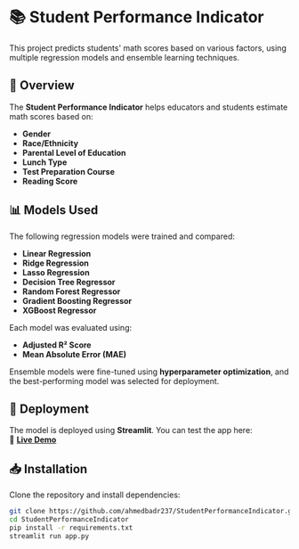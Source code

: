 # 📚 Student Performance Indicator

This project predicts students' math scores based on various factors, using multiple regression models and ensemble learning techniques.

## 🚀 Overview
The **Student Performance Indicator** helps educators and students estimate math scores based on:
- **Gender**
- **Race/Ethnicity**
- **Parental Level of Education**
- **Lunch Type**
- **Test Preparation Course**
- **Reading Score**

## 📊 Models Used
The following regression models were trained and compared:
- **Linear Regression**
- **Ridge Regression**
- **Lasso Regression**
- **Decision Tree Regressor**
- **Random Forest Regressor**
- **Gradient Boosting Regressor**
- **XGBoost Regressor**

Each model was evaluated using:
- **Adjusted R² Score**
- **Mean Absolute Error (MAE)**

Ensemble models were fine-tuned using **hyperparameter optimization**, and the best-performing model was selected for deployment.

## 🎯 Deployment
The model is deployed using **Streamlit**. You can test the app here:  
🔗 **[Live Demo](https://studentperformancepred.streamlit.app/)**

## 📥 Installation
Clone the repository and install dependencies:
```bash
git clone https://github.com/ahmedbadr237/StudentPerformanceIndicator.git
cd StudentPerformanceIndicator
pip install -r requirements.txt
streamlit run app.py
